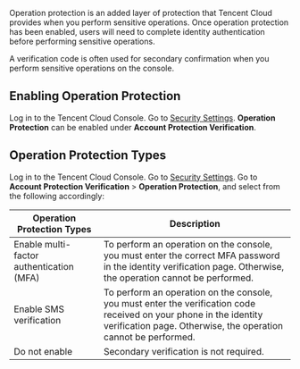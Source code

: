 Operation protection is an added layer of protection that Tencent Cloud provides when you perform sensitive operations. Once operation protection has been enabled, users will need to complete identity authentication before performing sensitive operations.

A verification code is often used for secondary confirmation when you perform sensitive operations on the console.

## Enabling Operation Protection
Log in to the Tencent Cloud Console. Go to [Security Settings](https://console.cloud.tencent.com/developer/security). **Operation Protection** can be enabled under **Account Protection Verification**.

## Operation Protection Types
Log in to the Tencent Cloud Console. Go to [Security Settings](https://console.cloud.tencent.com/developer/security). Go to **Account Protection Verification** > **Operation Protection**, and select from the following accordingly:

| Operation Protection Types | Description                                   |
| -------- | ---------------------------------------- |
| Enable multi-factor authentication (MFA) | To perform an operation on the console, you must enter the correct MFA password in the identity verification page. Otherwise, the operation cannot be performed. |
| Enable SMS verification | To perform an operation on the console, you must enter the verification code received on your phone in the identity verification page. Otherwise, the operation cannot be performed. |
| Do not enable | Secondary verification is not required.                            |
